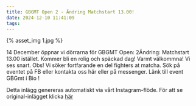 ```yaml
---
title: GBGMT Open 2 - Ändring Matchstart 13.00!
date: 2024-12-10 11:41:09
tags:
---
```

<div class="postId" style="display: none;">ID: 17894308116039249</div>

<div class="postImageContainer">
    {% asset_img 1.jpg %}
</div>


14 December öppnar vi dörrarna för GBGMT Open: 2Ändring: Matchstart 13.00 istället. Kommer bli en rolig och späckad dag! Varmt välkommna! Vi ses snart. Obs! Vi söker fortfarande en del fighters at matcha. Sök på eventet på FB eller kontakta oss här eller på messenger. Länk till event GBGmt i Bio !

<div class="automaticGeneratedPostDescription">
Detta inlägg genereras automatiskt via vårt Instagram-flöde. För att se original-inlägget klicka <a target="_blank" href="https://www.instagram.com/p/DDZRT65Am8M/">här</a>
</div>
<br>
